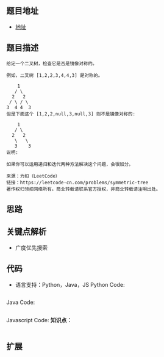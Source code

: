 ## 题目地址

- [地址](https://leetcode-cn.com/problems/symmetric-tree/)

## 题目描述

```
给定一个二叉树，检查它是否是镜像对称的。

例如，二叉树 [1,2,2,3,4,4,3] 是对称的。

    1
   / \
  2   2
 / \ / \
3  4 4  3
但是下面这个 [1,2,2,null,3,null,3] 则不是镜像对称的:

    1
   / \
  2   2
   \   \
   3    3
说明:

如果你可以运用递归和迭代两种方法解决这个问题，会很加分。

来源：力扣（LeetCode）
链接：https://leetcode-cn.com/problems/symmetric-tree
著作权归领扣网络所有。商业转载请联系官方授权，非商业转载请注明出处。
```

## 思路

## 关键点解析

- 广度优先搜索

## 代码

- 语言支持：Python，Java，JS
  Python Code:

```python

```

Java Code:

```java

```

Javascript Code:
**知识点：**
```js
```

## 扩展
